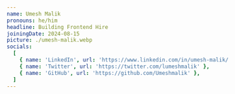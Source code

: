```yaml
---
name: Umesh Malik
pronouns: he/him
headline: Building Frontend Hire
joiningDate: 2024-08-15
picture: ./umesh-malik.webp
socials:
  [
    { name: 'LinkedIn', url: 'https://www.linkedin.com/in/umesh-malik/' },
    { name: 'Twitter', url: 'https://twitter.com/lumeshmalik' },
    { name: 'GitHub', url: 'https://github.com/Umeshmalik' },
  ]
---
```


